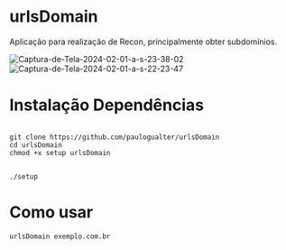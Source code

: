 # urlsDomain
Aplicação para realização de Recon, principalmente obter subdomínios. 

<img src="https://i.ibb.co/ZKnhzcp/Captura-de-Tela-2024-02-01-a-s-23-38-02.png" alt="Captura-de-Tela-2024-02-01-a-s-23-38-02" border="0">

<img src="https://i.ibb.co/JCgby1b/Captura-de-Tela-2024-02-01-a-s-22-23-47.png" alt="Captura-de-Tela-2024-02-01-a-s-22-23-47" border="0">


# Instalação Dependências
<code>
git clone https://github.com/paulogualter/urlsDomain
cd urlsDomain
chmod +x setup urlsDomain

./setup
</code>


# Como usar
<code>urlsDomain exemplo.com.br</code>

